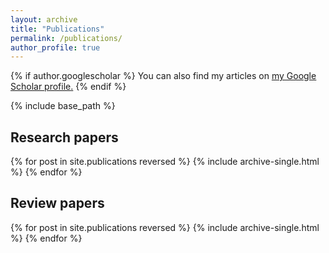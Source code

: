 ```yaml
---
layout: archive
title: "Publications"
permalink: /publications/
author_profile: true
---
```


{% if author.googlescholar %}
  You can also find my articles on <u><a href="{{author.googlescholar}}">my Google Scholar profile</a>.</u>
{% endif %}

{% include base_path %}

## Research papers

{% for post in site.publications reversed %}
  {% include archive-single.html %}
{% endfor %}

## Review papers

{% for post in site.publications reversed %}
  {% include archive-single.html %}
{% endfor %}
